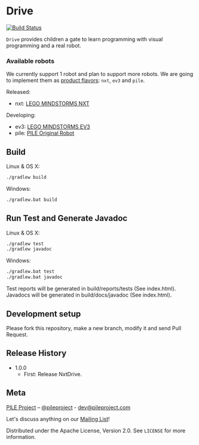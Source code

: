 Drive
=====
[![Build Status](https://travis-ci.org/PileProject/drive.svg?branch=master)](https://travis-ci.org/PileProject/drive)

`Drive` provides children a gate to learn programming
with visual programming and a real robot.

### Available robots
We currently support 1 robot and plan to support more robots.
We are going to implement them as [product flavors][ProductFlavor]: `nxt`, `ev3` and `pile`.

Released:
- nxt: [LEGO MINDSTORMS NXT](https://shop.lego.com/en-US/LEGO-MINDSTORMS-NXT-2-0-8547)

Developing:
- ev3: [LEGO MINDSTORMS EV3](https://shop.lego.com/en-US/LEGO-MINDSTORMS-EV3-31313)
- pile: [PILE Original Robot](http://pileproject.com/en.html)


## Build
Linux & OS X:

```sh
./gradlew build
```

Windows:

```sh
./gradlew.bat build
```


## Run Test and Generate Javadoc
Linux & OS X:

```sh
./gradlew test
./gradlew javadoc
```

Windows:
```sh
./gradlew.bat test
./gradlew.bat javadoc
```

Test reports will be generated in build/reports/tests (See index.html).
Javadocs will be generated in build/docs/javadoc (See index.html).


## Development setup
Please fork this repository, make a new branch, modify it and send Pull Request.


## Release History
* 1.0.0
    * First: Release NxtDrive.

## Meta
[PILE Project](http://pileproject.com/)
– [@pileproject](https://twitter.com/pileproject) - dev@pileproject.com

Let's discuss anything on our [Mailing List](https://groups.google.com/forum/#!forum/pile-dev)!

Distributed under the Apache License, Version 2.0. See ``LICENSE`` for more information.

[drive]: https://github.com/PileProject/drive
[ICommunicator]: https://github.com/PileProject/drivecommand/blob/develop/src/main/java/com/pileproject/drivecommand/model/com/ICommunicator.java
[BluetoothCommunicator]: https://github.com/PileProject/drive/blob/develop/app/src/main/java/com/pileproject/drive/comm/BluetoothCommunicator.java
[MachineBase]: https://github.com/PileProject/drivecommand/blob/develop/src/main/java/com/pileproject/drivecommand/machine/MachineBase.java
[NewMachine]: https://github.com/PileProject/drive/blob/develop/app/src/nxt/java/com/pileproject/drive/execution/NxtExecutionActivity.java#L38
[NxtMachine]: https://github.com/PileProject/drivecommand/blob/develop/src/main/java/com/pileproject/drivecommand/model/nxt/NxtMachine.java
[model]: https://github.com/PileProject/drivecommand/tree/develop/src/main/java/com/pileproject/drivecommand/model
[ev3]: https://github.com/PileProject/drivecommand/tree/develop/src/main/java/com/pileproject/drivecommand/model/ev3
[nxt]: https://github.com/PileProject/drivecommand/tree/develop/src/main/java/com/pileproject/drivecommand/model/nxt
[pile]: https://github.com/PileProject/drivecommand/tree/develop/src/main/java/com/pileproject/drivecommand/model/pile
[ProductFlavor]: https://developer.android.com/studio/build/build-variants.html#product-flavors
